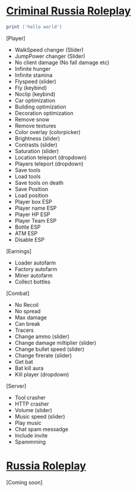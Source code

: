 # [Criminal Russia Roleplay](https://www.roblox.com/games/7094672259/)
```lua
print ('hello world')
```
[Player]
  * WalkSpeed changer (Slider)
  * JumpPower changer (Slider)
  * No client damage (No fall damage etc)
  * Infinite hunger
  * Infinite stamina
  * Flyspeed (slider)
  * Fly (keybind)
  * Noclip (keybind)
  * Car optimization
  * Building optimization
  * Decoration optimization
  * Remove snow
  * Remove textures
  * Color overlay (colorpicker)
  * Brightness (slider)
  * Contrasts (slider)
  * Saturation (slider)
  * Location teleport (dropdown)
  * Players teleport (dropdown)
  * Save tools
  * Load tools
  * Save tools on death
  * Save Position
  * Load position
  * Player box ESP
  * Player name ESP
  * Player HP ESP
  * Player Team ESP
  * Bottle ESP
  * ATM ESP
  * Disable ESP
   
[Earnings]
  * Loader autofarm
  * Factory autofarm
  * Miner autofarm
  * Collect bottles

[Combat]
  * No Recoil
  * No spread
  * Max damage
  * Can break
  * Tracers
  * Change ammo (slider)
  * Change damage miltiplier (slider)
  * Change bullet speed (slider)
  * Change firerate (slider)
  * Get bat
  * Bat kill aura
  * Kill player (dropdown)
    
[Server]
  * Tool crasher
  * HTTP crasher
  * Volume (slider)
  * Music speed (slider)
  * Play music
  * Chat spam messadge
  * Include invite
  * Spammming

# [Russia Roleplay](https://www.roblox.com/games/5817894209/)
[Coming soon]
